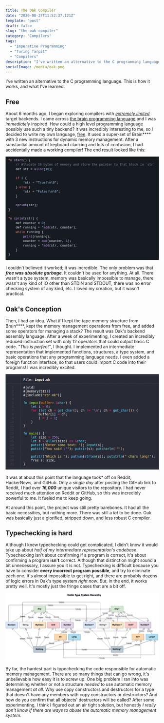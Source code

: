 ```yaml
---
title: The Oak Compiler
date: "2020-08-27T11:52:37.121Z"
template: "post"
draft: false
slug: "the-oak-compiler"
category: "Compilers"
tags:
  - "Imperative Programming"
  - "Turing Tarpit"
  - "Compilers"
description: "I've written an alternative to the C programming language. This is how it works, and what I've learned."
socialImage: /media/oak.png
---
```


I've written an alternative to the C programming language. This is how it 
works, and what I've learned.

## Free

About 6 months ago, I began exploring compilers with [_extremely limited_](https://en.wikipedia.org/wiki/Turing_tarpit) target backends. I came across [the brain programming language](https://github.com/brain-lang/brain) and I was _immediately_ inspired. How could a high level programming language possibly use such a tiny backend? It was incredibly interesting to me, so I decided to write my own language, [free](https://github.com/adam-mcdaniel/free). It used a super-set of Brain**** with 3 new instructions for dynamic memory management. After a substantial amount of keyboard clacking and lots of confusion, I had accidentally made a working compiler! The end result looked like this:

![Free Code](media/free.png)

I couldn't believed it worked; it was incredible. The only problem was that _**free was absolute garbage**_. It couldn't be used for anything. At all. There wasn't a type system, memory was basically impossible to manage, there wasn't any kind of IO other than STDIN and STDOUT, there was no error checking system of any kind, etc. I loved my creation, but it wasn't practical.

## Oak's Conception

Then, I had an idea. What if I kept the tape memory structure from Brain****, kept the memory management operations from free, and added some operators for managing a stack? The result was Oak's backend assembly language. After a week of experimenting, I created an incredibly reduced instruction set with only 12 operators that could output basic C code. _"This is perfect"_, I thought. I implemented an intermediate representation that implemented functions, structures, a type system, and basic operations that any programming language needs. I even added a foreign function interface, so that users could import C code into their programs! I was incredibly excited.

![Oak Code](./media/oak.png)

It was at about this point that the language took* off on Reddit, HackerNews, and GitHub. Only a _single day_ after posting the GitHub link to Reddit, I had over **_16,000_** unique visitors to the repository. I had never received much attention on Reddit or GitHub, so this was incredibly powerful to me. It fueled me to keep going.

At around this point, the project was still pretty barebones. It had all the basic necessities, but nothing more. There was still a _lot_ to be done. Oak was basically just a glorified, stripped down, and less robust C compiler.

## Typechecking is hard

Although I knew typechecking could get complicated, I didn't know it would take up about _half of my intermediate representation's codebase_. Typechecking isn't about confirming if a program is correct, it's about confirming a program **isn't** correct. Although that distinction might sound a bit unnecessary, I assure you it is not. Typechecking is difficult because you have to consider **every incorrect program possible**, and try to eliminate each one. It's almost impossible to get right, and there are probably dozens of logic errors in Oak's type system _right now_. _But_, in the end, it works pretty well. It's mostly just the fringe cases that are a bit off.

![Typechecking](./media/typecheck.png)

By far, the hardest part is typechecking the code responsible for automatic memory management. There are so many things that can go wrong, it's unbelievable how easy it is to screw up. One big problem I ran into was determining whether or not a structure _needed_ to use automatic memory management _at all_. Why use copy constructors and destructors for a type that doesn't have any members with copy constructors or destructors? And how do you confirm that all objects' destructors will be called? After some experimenting, I think I figured out an air tight solution, but honestly _I really don't know if there are ways to abuse the automatic memory management system_.

